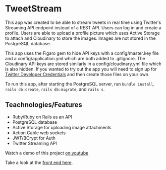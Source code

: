 # TweetStream

This app was created to be able to stream tweets in real time using Twitter's Streaming API endpoint instead of a REST API. Users can log in and create a profile. Users are able to upload a profile picture which uses Active Storage to attach and Cloudinary to store the images. Images are not stored in the PostgreSQL database.

This app uses the Figaro gem to hide API keys with a config/master.key file and a config/application.yml which are both added to .gitignore. The Cloudinary API keys are stored similarly in a config/cloudinary.yml file which is also hidden. If you wanted to try out the app you will need to sign up for [Twitter Developer Credentials](https://developer.twitter.com/en/apply-for-access) and then create those files on your own.

To run this app, after starting the PostgreSQL server, run `bundle install`, `rails db:create`, `rails db:migrate`, and `rails s`.

## Teachnologies/Features

- Ruby/Ruby on Rails as an API
- PostgreSQL database
- Active Storage for uploading image attachments
- Action Cable web sockets
- JWT/BCrypt for Auth
- Twitter Streaming API

Watch a demo of this project [on youtube](https://www.youtube.com/watch?v=urTOZf8Z2A4)

Take a look at the [front end here](https://github.com/e-papanicolas/tweet-front-end).
